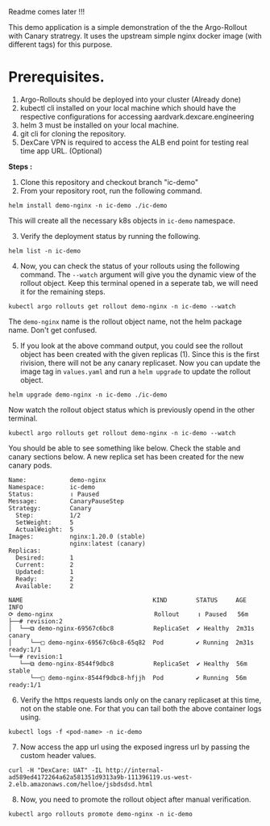 Readme comes later !!!

This demo application is a simple demonstration of the the Argo-Rollout with Canary stratregy. It uses the upstream simple nginx docker image (with different tags) for this purpose. 

# Prerequisites.

1. Argo-Rollouts should be deployed into your cluster (Already done)
2. kubectl cli installed on your local machine which should have the respective configurations for accessing  aardvark.dexcare.engineering
3. helm 3 must be installed on your local machine.
4. git cli for cloning the repository.
3. DexCare VPN is required to access the ALB end point for testing real time app URL. (Optional)


**Steps :**

1. Clone this repository and checkout branch "ic-demo"
2. From your repository root, run the following command.  

`helm install demo-nginx -n ic-demo ./ic-demo`

This will create all the necessary k8s objects in `ic-demo` namespace.

3. Verify the deployment status by running the following.  

`helm list -n ic-demo`

4. Now, you can check the status of your rollouts using the following command. The `--watch` argument will give you the dynamic view of the rollout object. Keep this terminal opened in a seperate tab, we will need it for the remaining steps.  

`kubectl argo rollouts get rollout demo-nginx -n ic-demo --watch`

The `demo-nginx` name is the rollout object name, not the helm package name. Don't get confused.

5. If you look at the above command output, you could see the rollout object has been created with the given replicas (1). Since this is the first rivision, there will not be any canary replicaset. Now you can update the image tag in `values.yaml` and run a `helm upgrade` to update the rollout object.

`helm upgrade demo-nginx -n ic-demo ./ic-demo`

Now watch the rollout object status which is previously opend in the other terminal.

`kubectl argo rollouts get rollout demo-nginx -n ic-demo --watch`

You should be able to see something like below. Check the stable and canary sections below. A new replica set has been created for the new canary pods.  

```
Name:            demo-nginx
Namespace:       ic-demo
Status:          ॥ Paused
Message:         CanaryPauseStep
Strategy:        Canary
  Step:          1/2
  SetWeight:     5
  ActualWeight:  5
Images:          nginx:1.20.0 (stable)
                 nginx:latest (canary)
Replicas:
  Desired:       1
  Current:       2
  Updated:       1
  Ready:         2
  Available:     2

NAME                                    KIND        STATUS     AGE    INFO
⟳ demo-nginx                            Rollout     ॥ Paused   56m    
├──# revision:2                                                       
│  └──⧉ demo-nginx-69567c6bc8           ReplicaSet  ✔ Healthy  2m31s  canary
│     └──□ demo-nginx-69567c6bc8-65q82  Pod         ✔ Running  2m31s  ready:1/1
└──# revision:1                                                       
   └──⧉ demo-nginx-8544f9dbc8           ReplicaSet  ✔ Healthy  56m    stable
      └──□ demo-nginx-8544f9dbc8-hfjjh  Pod         ✔ Running  56m    ready:1/1
```

6. Verify the https requests lands only on the canary replicaset at this time, not on the stable one. For that you can tail both the above container logs using.

  `kubectl logs -f <pod-name> -n ic-demo`

7. Now access the app url using the exposed ingress url by passing the custom header values. 

`curl -H "DexCare: UAT" -IL http://internal-ad589ed4172264a62a581351d9313a9b-111396119.us-west-2.elb.amazonaws.com/helloe/jsbdsdsd.html`

8. Now, you need to promote the rollout object after manual verification. 

`kubectl argo rollouts promote demo-nginx -n ic-demo`